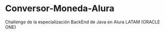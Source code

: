 # Conversor-Moneda-Alura
Challenge de la especialización BackEnd de Java en Alura LATAM (ORACLE ONE)
